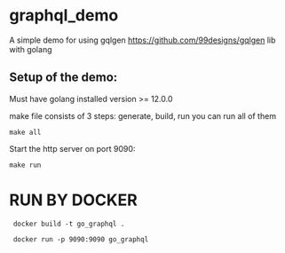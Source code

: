 # graphql_demo
 A simple demo for using gqlgen https://github.com/99designs/gqlgen lib with golang
 
 ## Setup of the demo:

Must have golang installed version >= 12.0.0

make file consists of 3 steps: generate, build, run you can run all of them

```make all```

Start the http server on port 9090:

```make run```


# RUN BY DOCKER

```
 docker build -t go_graphql .
 
 docker run -p 9090:9090 go_graphql
 
 ```
